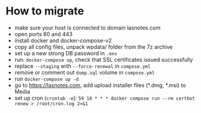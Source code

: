 # How to migrate
- make sure your host is connected to domain lasnotes.com
- open ports 80 and 443
- install docker and docker-compose-v2
- copy all config files, unpack wpdata/ folder from the 7z archive
- set up a new strong DB password in `.env`
- run: `docker-compose up`, check that SSL certificates issued successfully
- replace `--staging` with `--force-renewal` in `compose.yml`
- remove or comment out `dump.sql` volume in `compose.yml`
- run `docker-compose up -d`
- go to https://lasnotes.com, add upload installer files (*.dmg, *.msi) to Media
- set up cron (`crontab -e`): `59 10 * * * docker compose run --rm certbot renew > /root/cron.log 2>&1`
